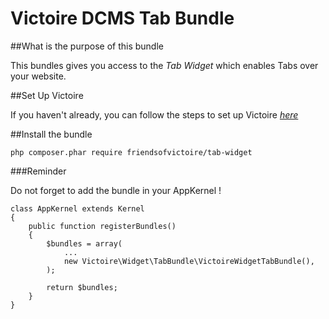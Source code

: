 Victoire DCMS Tab Bundle
============

##What is the purpose of this bundle

This bundles gives you access to the *Tab Widget* which enables Tabs over your website.

##Set Up Victoire

If you haven't already, you can follow the steps to set up Victoire *[here](https://github.com/Victoire/victoire/blob/master/setup.md)*

##Install the bundle

    php composer.phar require friendsofvictoire/tab-widget

###Reminder

Do not forget to add the bundle in your AppKernel !

    class AppKernel extends Kernel
    {
        public function registerBundles()
        {
            $bundles = array(
                ...
                new Victoire\Widget\TabBundle\VictoireWidgetTabBundle(),
            );

            return $bundles;
        }
    }
